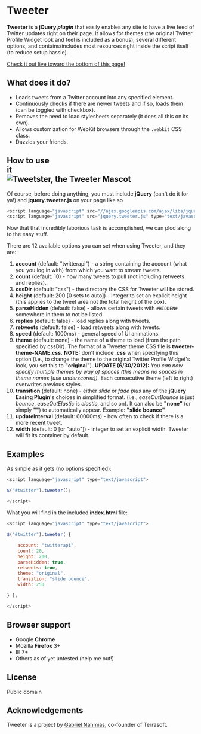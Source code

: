 Tweeter
=============

**Tweeter** is a **jQuery _plugin_** that easily enables any site to have a live feed of Twitter updates right on their page.  It allows for themes (the original Twitter Profile Widget look and feel is included as a bonus), several different options, and contains/includes most resources right inside the script itself (to reduce setup hassle).

[Check it out live toward the bottom of this page!](http://www.elemovements.com "Tweeeeeeeeeeeeter!")

What does it do?
-----------

* Loads tweets from a Twitter account into any specified element.
* Continuously checks if there are newer tweets and if so, loads them (can be toggled with checkbox).
* Removes the need to load stylesheets separately (it does all this on its own).
* Allows customization for WebKit browsers through the <code>.webkit</code> CSS class.
* Dazzles your friends.

How to use it&nbsp;&nbsp;&nbsp;&nbsp;&nbsp;&nbsp;&nbsp;&nbsp;&nbsp;&nbsp;&nbsp;&nbsp;&nbsp;&nbsp;&nbsp;&nbsp;&nbsp;&nbsp;&nbsp;&nbsp;&nbsp;&nbsp;&nbsp;&nbsp;&nbsp;&nbsp;&nbsp;&nbsp;&nbsp;&nbsp;&nbsp;&nbsp;&nbsp;&nbsp;&nbsp;&nbsp;&nbsp;&nbsp;&nbsp;&nbsp;&nbsp;&nbsp;&nbsp;&nbsp;&nbsp;&nbsp;&nbsp;&nbsp;&nbsp;&nbsp;&nbsp;&nbsp;&nbsp;&nbsp;&nbsp;&nbsp;&nbsp;&nbsp;&nbsp;&nbsp;&nbsp;&nbsp;&nbsp;&nbsp;&nbsp;&nbsp;&nbsp;&nbsp;&nbsp;&nbsp;&nbsp;&nbsp;&nbsp;&nbsp;&nbsp;&nbsp;&nbsp;&nbsp;&nbsp;&nbsp;&nbsp;&nbsp;<img alt="Tweetster, the Tweeter Mascot" src="http://terrasoft.x10.mx/img/tweetster.png" title="Tweetster, the Tweeter Mascot" />
-----------

Of course, before doing anything, you must include **jQuery** (can't do it for ya!) and **jquery.tweeter.js** on your page like so
	
```javascript
<script language="javascript" src="//ajax.googleapis.com/ajax/libs/jquery/1/jquery.min.js" type="text/javascript"></script>
<script language="javascript" src="jquery.tweeter.js" type="text/javascript"></script>
```

Now that that incredibly laborious task is accomplished, we can plod along to the easy stuff.

There are 12 available options you can set when using Tweeter, and they are:

1.  **account** (default: "twitterapi") - a string containing the account (what you you log in with) from which you want to stream tweets.
2.  **count** (default: 10) - how many tweets to pull (not including retweets and replies).
3.  **cssDir** (default: "css") - the directory the CSS for Tweeter will be stored.
4.  **height** (default: 200 [0 sets to auto]) - integer to set an explicit height (this applies to the tweet area not the total height of the box).
5.  **parseHidden** (default: false) - allows certain tweets with `#HIDDEN#` somewhere in them to not be listed.
6.  **replies** (default: false) - load replies along with tweets.
7.  **retweets** (default: false) - load retweets along with tweets.
8.  **speed** (default: 1000ms) - general speed of UI animations.
9.  **theme** (default: none) - the name of a theme to load (from the path specified by cssDir).  The format of a Tweeter theme CSS file is **tweeter-theme-NAME.css**.  **NOTE:** don't include **.css** when specifying this option (i.e., to change the theme to the original Twitter Profile Widget's look, you set this to **"original"**).  **UPDATE (6/30/2012):** *You can now specify multiple themes by way of spaces (this means no spaces in theme names [use underscores]).*  Each consecutive theme (left to right) overwrites previous styles.
10.  **transition** (default: none) - either *slide* or *fade* *plus* any of the **jQuery Easing Plugin**'s choices in simplified format.  (i.e., *easeOutBounce* is just *bounce*, *easeOutElastic* is *elastic*, and so on).  It can also be **"none"** (or simply **""**) to automatically appear.  Example: **"slide bounce"**
11.  **updateInterval** (default: 60000ms) - how often to check if there is a more recent tweet.
12.  **width** (default: 0 [or "auto"]) - integer to set an explicit width.  Tweeter will fit its container by default.

Examples
-----------

As simple as it gets (no options specified):

```javascript
<script language="javascript" type="text/javascript">

$("#twitter").tweeter();

</script>
```

What you will find in the included **index.html** file:

```javascript
<script language="javascript" type="text/javascript">

$("#twitter").tweeter( {
	
	account: "twitterapi",
	count: 20,
	height: 200,
	parseHidden: true,
	retweets: true,
	theme: "original",
	transition: "slide bounce",
	width: 250
	
} );

</script>
```

Browser support
-----------

* Google **Chrome**
* Mozilla **Firefox** 3+
* IE 7+
* Others as of yet untested (help me out!)

License
-----------

Public domain

Acknowledgements
------------

Tweeter is a project by [Gabriel Nahmias](http://github.com/terrasoftlabs "Terrasoft's GitHub"), co-founder of Terrasoft.